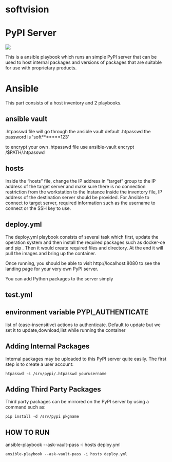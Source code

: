 # softvision
PyPI Server
===========

[![](https://images.microbadger.com/badges/image/codekoala/pypi.svg)](https://microbadger.com/images/codekoala/pypi "Get your own image badge on microbadger.com")

This is a ansible playbook which runs an simple PyPI server that can be used to host internal packages and
versions of packages that are suitable for use with proprietary products.

Ansible 
===========
This part consists of a host inventory and 2 playbooks. 


ansible vault 
--------------------
.htpasswd file will go through the ansible vault
default .htpasswd
the password is 'soft*******123'

to encrypt your own .htpasswd file use
ansible-vault encrypt /$PATH/.htpasswd


hosts
-------
Inside the “hosts” file, change the IP address in “target” group to the IP address of the
target server and make sure there is no connection restriction from the workstation to the Instance
Inside the inventory file, IP address of the destination server should be provided. For Ansible to connect to target server, required
information such as the username to connect or the SSH key to use.

deploy.yml
-----------
The deploy.yml playbook consists of several task which first, update the operation system and
then install the required packages such as docker-ce and pip .
Then it would create required files and directory. At the end it will pull the images  and bring up the container.


Once running, you should be able to visit http://localhost:8080 to see the
landing page for your very own PyPI server.

You can add Python packages to the server simply 

test.yml
-----------




environment variable PYPI_AUTHENTICATE
----------------------------------------
 list of (case-insensitive) actions to authenticate. Default to update
 but we set it to update,download,list while running the container

Adding Internal Packages
------------------------

Internal packages may be uploaded to this PyPI server quite easily. The first
step is to create a user account:

    htpasswd -s /srv/pypi/.htpasswd yourusername

Adding Third Party Packages
---------------------------

Third party packages can be mirrored on the PyPI server by using a command such
as:

    pip install -d /srv/pypi pkgname


HOW TO RUN
----------------
ansible-playbook --ask-vault-pass -i hosts  deploy.yml

    ansible-playbook --ask-vault-pass -i hosts deploy.yml 

